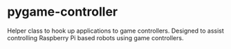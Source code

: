 # pygame-controller
Helper class to hook up applications to game controllers. Designed to assist controlling Raspberry Pi based robots using game controllers.
